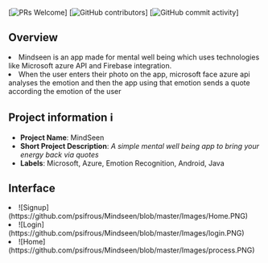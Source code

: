 [![PRs Welcome](https://img.shields.io/badge/PRs-welcome-brightgreen.svg?style=flat-square)] 
[![GitHub contributors](https://img.shields.io/github/contributors/psifrous/Mindseen)]
[![GitHub commit activity](https://img.shields.io/github/commit-activity/m/psifrous/Mindseen)]
## Overview
<p align="center">
 <li>
Mindseen is an app made for mental well being which uses technologies like Microsoft azure API and Firebase integration.</li>
 <li> When the user enters their photo on the app, microsoft face azure api analyses the emotion and then the app using that emotion sends a quote according the emotion of the user</li>
</p>

## Project information ℹ️
- **Project Name**: MindSeen
- **Short Project Description**: _A simple mental well being app to bring your energy back via quotes_
- **Labels**: Microsoft, Azure, Emotion Recognition, Android, Java<br>

## Interface
<p>
 <li>![Signup](https://github.com/psifrous/Mindseen/blob/master/Images/Home.PNG)</li>
 <li>![Login](https://github.com/psifrous/Mindseen/blob/master/Images/login.PNG)</li>
 <li>![Home](https://github.com/psifrous/Mindseen/blob/master/Images/process.PNG)</li>
